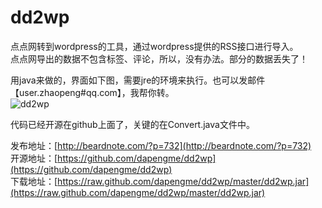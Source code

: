 dd2wp
=====

点点网转到wordpress的工具，通过wordpress提供的RSS接口进行导入。  
点点网导出的数据不包含标签、评论，所以，没有办法。部分的数据丢失了！  

用java来做的，界面如下图，需要jre的环境来执行。也可以发邮件【user.zhaopeng#qq.com】，我帮你转。  
![dd2wp](https://raw.github.com/dapengme/dd2wp/master/dd2wp.png)  

代码已经开源在github上面了，关键的在Convert.java文件中。  

发布地址：[http://beardnote.com/?p=732](http://beardnote.com/?p=732)  
开源地址：[https://github.com/dapengme/dd2wp](https://github.com/dapengme/dd2wp)   
下载地址：[https://raw.github.com/dapengme/dd2wp/master/dd2wp.jar](https://raw.github.com/dapengme/dd2wp/master/dd2wp.jar)    